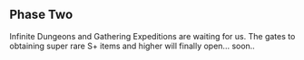 ## Phase Two
Infinite Dungeons and Gathering Expeditions are waiting for us. The gates to obtaining super rare S+ items and higher will finally open... soon..